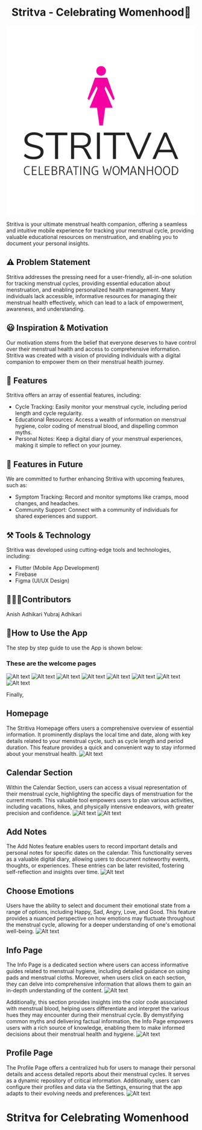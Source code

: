 # <center>Stritva - Celebrating Womenhood🥳</center>
![Alt text](Images/Stritva.png)

Stritiva is your ultimate menstrual health companion, offering a seamless and intuitive mobile experience for tracking your menstrual cycle, providing valuable educational resources on menstruation, and enabling you to document your personal insights.

## ⚠️ Problem Statement
Stritiva addresses the pressing need for a user-friendly, all-in-one solution for tracking menstrual cycles, providing essential education about menstruation, and enabling personalized health management. Many individuals lack accessible, informative resources for managing their menstrual health effectively, which can lead to a lack of empowerment, awareness, and understanding.

## 😃 Inspiration & Motivation
Our motivation stems from the belief that everyone deserves to have control over their menstrual health and access to comprehensive information. Stritiva was created with a vision of providing individuals with a digital companion to empower them on their menstrual health journey.

## 📱 Features
Stritiva offers an array of essential features, including:

- Cycle Tracking: Easily monitor your menstrual cycle, including period length and cycle regularity.
- Educational Resources: Access a wealth of information on menstrual hygiene, color coding of menstrual blood, and dispelling common myths.
- Personal Notes: Keep a digital diary of your menstrual experiences, making it simple to reflect on your journey.

## 🤔 Features in Future
We are committed to further enhancing Stritiva with upcoming features, such as:

- Symptom Tracking: Record and monitor symptoms like cramps, mood changes, and headaches.
- Community Support: Connect with a community of individuals for shared experiences and support.

## ⚒️ Tools & Technology
Stritiva was developed using cutting-edge tools and technologies, including:

- Flutter (Mobile App Development)
- Firebase
- Figma (UI/UX Design)

## 🧑‍🤝‍🧑Contributors
Anish Adhikari
Yubraj Adhikari

## 🤔How to Use the App
The step by step guide to use the App is shown below:

### These are the welcome pages
![Alt text](1.jpg)
![Alt text](2.jpg) 
![Alt text](3.jpg) 
![Alt text](4.jpg) 
![Alt text](5.jpg) 
![Alt text](6.jpg) 
![Alt text](7.jpg)
 ![Alt text](8.jpg)

 Finally,

 ## Homepage
The Stritiva Homepage offers users a comprehensive overview of essential information. It prominently displays the local time and date, along with key details related to your menstrual cycle, such as cycle length and period duration. This feature provides a quick and convenient way to stay informed about your menstrual health.
![Alt text](<Screenshot_1697088585 1.png>)

## Calendar Section
Within the Calendar Section, users can access a visual representation of their menstrual cycle, highlighting the specific days of menstruation for the current month. This valuable tool empowers users to plan various activities, including vacations, hikes, and physically intensive endeavors, with greater precision and confidence.
![Alt text](<Screenshot_1697088589 1.png>)
![Alt text](<Screenshot_1697088592 1.png>)

## Add Notes
The Add Notes feature enables users to record important details and personal notes for specific dates on the calendar. This functionality serves as a valuable digital diary, allowing users to document noteworthy events, thoughts, or experiences. These entries can be later revisited, fostering self-reflection and insights over time.
![Alt text](<Screenshot_1697088595 1.png>)

## Choose Emotions
Users have the ability to select and document their emotional state from a range of options, including Happy, Sad, Angry, Love, and Good. This feature provides a nuanced perspective on how emotions may fluctuate throughout the menstrual cycle, allowing for a deeper understanding of one's emotional well-being.
![Alt text](<Screenshot_1697088601 1.png>)

## Info Page
The Info Page is a dedicated section where users can access informative guides related to menstrual hygiene, including detailed guidance on using pads and menstrual cloths. Moreover, when users click on each section, they can delve into comprehensive information that allows them to gain an in-depth understanding of the content.
![Alt text](<Screenshot_1697088607 1.png>)

Additionally, this section provides insights into the color code associated with menstrual blood, helping users differentiate and interpret the various hues they may encounter during their menstrual cycle. By demystifying common myths and delivering factual information, the Info Page empowers users with a rich source of knowledge, enabling them to make informed decisions about their menstrual health and hygiene.
![Alt text](<Screenshot_1697088610 1.png>)

## Profile Page
The Profile Page offers a centralized hub for users to manage their personal details and access detailed reports about their menstrual cycles. It serves as a dynamic repository of critical information. Additionally, users can configure their profiles and data via the Settings, ensuring that the app adapts to their evolving needs and preferences.
![Alt text](<Screenshot_1697088616 1.png>)

# Stritva for Celebrating Womenhood